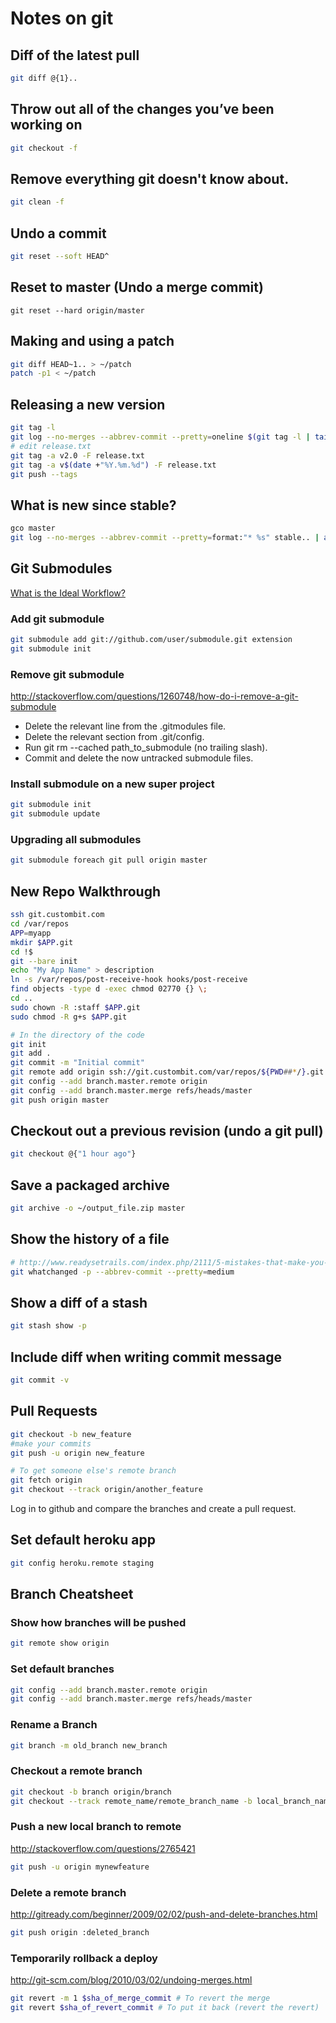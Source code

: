 # Notes on git

## Diff of the latest pull

```bash
git diff @{1}..
```

## Throw out all of the changes you’ve been working on

```bash
git checkout -f
```

## Remove everything git doesn't know about.

```bash
git clean -f
```

## Undo a commit

```bash
git reset --soft HEAD^
```

## Reset to master (Undo a merge commit)

```
git reset --hard origin/master
```

## Making and using a patch

```bash
git diff HEAD~1.. > ~/patch
patch -p1 < ~/patch
```

## Releasing a new version

```bash
git tag -l
git log --no-merges --abbrev-commit --pretty=oneline $(git tag -l | tail -n 1).. > release.txt
# edit release.txt
git tag -a v2.0 -F release.txt
git tag -a v$(date +"%Y.%m.%d") -F release.txt
git push --tags
```

## What is new since stable?

```bash
gco master
git log --no-merges --abbrev-commit --pretty=format:"* %s" stable.. | awk '{gsub(/refs/,"see");print}'
```

## Git Submodules

[What is the Ideal Workflow?](http://blog.endpoint.com/2010/04/git-submodule-workflow.html)

### Add git submodule

```bash
git submodule add git://github.com/user/submodule.git extension
git submodule init
```

### Remove git submodule

http://stackoverflow.com/questions/1260748/how-do-i-remove-a-git-submodule

* Delete the relevant line from the .gitmodules file.
* Delete the relevant section from .git/config.
* Run git rm --cached path_to_submodule (no trailing slash).
* Commit and delete the now untracked submodule files.

### Install submodule on a new super project

```bash
git submodule init
git submodule update
```

### Upgrading all submodules

```bash
git submodule foreach git pull origin master
```

## New Repo Walkthrough

```bash
ssh git.custombit.com
cd /var/repos
APP=myapp
mkdir $APP.git
cd !$
git --bare init
echo "My App Name" > description
ln -s /var/repos/post-receive-hook hooks/post-receive
find objects -type d -exec chmod 02770 {} \;
cd ..
sudo chown -R :staff $APP.git
sudo chmod -R g+s $APP.git

# In the directory of the code
git init
git add .
git commit -m "Initial commit"
git remote add origin ssh://git.custombit.com/var/repos/${PWD##*/}.git
git config --add branch.master.remote origin
git config --add branch.master.merge refs/heads/master
git push origin master
```

## Checkout out a previous revision (undo a git pull)

```bash
git checkout @{"1 hour ago"}
```

## Save a packaged archive

```bash
git archive -o ~/output_file.zip master
```

## Show the history of a file

```bash
# http://www.readysetrails.com/index.php/2111/5-mistakes-that-make-you-look-like-a-rails-n00b/
git whatchanged -p --abbrev-commit --pretty=medium
```

## Show a diff of a stash

```bash
git stash show -p
```

## Include diff when writing commit message

```bash
git commit -v
```

## Pull Requests

```bash
git checkout -b new_feature
#make your commits
git push -u origin new_feature

# To get someone else's remote branch
git fetch origin
git checkout --track origin/another_feature
```

Log in to github and compare the branches and create a pull request.

## Set default heroku app

```bash
git config heroku.remote staging
```

## Branch Cheatsheet

### Show how branches will be pushed

```bash
git remote show origin
```

### Set default branches

```bash
git config --add branch.master.remote origin
git config --add branch.master.merge refs/heads/master
```

### Rename a Branch

```bash
git branch -m old_branch new_branch
```

### Checkout a remote branch

```bash
git checkout -b branch origin/branch
git checkout --track remote_name/remote_branch_name -b local_branch_name
```

### Push a new local branch to remote

http://stackoverflow.com/questions/2765421

```bash
git push -u origin mynewfeature
```

### Delete a remote branch

http://gitready.com/beginner/2009/02/02/push-and-delete-branches.html

```bash
git push origin :deleted_branch
```

### Temporarily rollback a deploy

http://git-scm.com/blog/2010/03/02/undoing-merges.html

```bash
git revert -m 1 $sha_of_merge_commit # To revert the merge
git revert $sha_of_revert_commit # To put it back (revert the revert)
```
